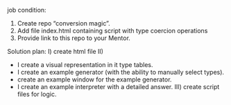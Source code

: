 
job condition:
1) Create repo “conversion magic”.
2) Add file index.html containing script with type coercion operations
3) Provide link to this repo to your Mentor.

Solution plan:
I) create html file
II)
 - I create a visual representation in it type tables.
 - I create an example generator (with the ability to manually select types).
 - create an example window for the example generator.
 - I create an example interpreter with a detailed answer.
III) create script files for logic.